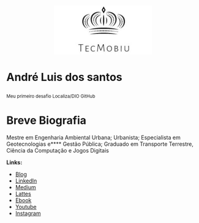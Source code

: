 <p align="center">
  <img src="https://raw.githubusercontent.com/TECMOBIU/desafio1_dio_github/102ddea008cf842ba412ae676dbfed61301057f6/Logo%201.1.JPG" >
</p>

# André Luis dos santos
<sub>Meu primeiro desafio Localiza/DIO GitHub</sub>

# Breve Biografia
Mestre em Engenharia Ambiental Urbana; Urbanista; Especialista em Geotecnologias e**** Gestão Pública; Graduado em Transporte Terrestre, Ciência da Computação e Jogos Digitais

**Links:**
* [Blog](https://tecmobiu.blogspot.com/)
* [LinkedIn](https://bit.ly/3rYwE8q)
* [Medium](https://medium.com/@santosal.urb)
* [Lattes](http://lattes.cnpq.br/8963641063626194)
* [Ebook](https://bit.ly/3G3euHv)
* [Youtube](https://bit.ly/3KNVobI)
* [Instagram](https://www.instagram.com/tecmobiu/) 
